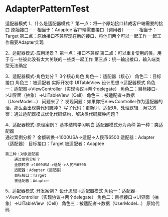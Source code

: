 # AdapterPatternTest
适配器模式
1、什么是适配器模式？
	第一点：将一个原始接口转成客户端需要的接口
		原始接口－－相当于：Adaptee
		客户端需要接口（调用者）－－－相当于：Target
	第二点：原始接口不兼容现在新的接口，将他们两个可以一起工作
		一起工作需要Adapter实现

2、适配器模式-应用场景？
	第一点：接口不兼容
	第二点：可以重复使用的类，用于与一些彼此没有太大关联的一些类一起工作
	第三点：统一输出接口，输入端类型无法确定

3、适配器模式-角色划分？
	3个核心角色
	角色一：适配器（核心）
	角色二：目标接口
	角色三：被适配者
	实际开发中
		UITableView
		设计思想->适配器模式
		角色一：适配器->ViewController（实现协议->两个delegate）
		角色二：目标接口->UI界面（抽象）->UITableView（Cell）
		角色三：被适配者->数据（UserModel…）
	问题来了？
		发现问题：如果你把ViewComtroller作为适配器的话，那么会出现类代码臃肿？
		写了代码：更新UI、适配UI、处理逻辑…
		解决方案：通过适配器模式优化代码结构，解决类代码臃肿问题？

4、适配器模式-原理案例？
	基本结构学习明白
	适配器模式分为两种
	第一种：类适配器	
		通过案例分析？
		金额转换->1000USA->适配->人民币6500
		适配器：Adapter（适配器）
		目标接口：Target
		被适配者：Adaptee	

	第二种：对象适配器
		通过案例分析？
		金额转换->1000USA->适配->人民币6500
		适配器：Adapter（适配器）
		目标接口：Target
		被适配者：Adaptee		


5、适配器模式-开发案例？
	设计思想->适配器模式
		角色一：适配器->ViewController（实现协议->两个delegate）
		角色二：目标接口->UI界面（抽象）->UITableView（Cell）
		角色三：被适配者->数据（UserModel…）
		原始代码


